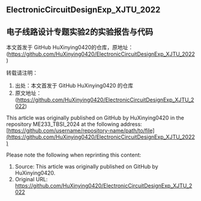 ## ElectronicCircuitDesignExp_XJTU_2022
电子线路设计专题实验2的实验报告与代码
---
本文首发于 GitHub HuXinying0420的仓库，原地址：(https://github.com/HuXinying0420/ElectronicCircuitDesignExp_XJTU_2022)
 
转载请注明：
 
1. 出处：本文首发于 GitHub HuXinying0420 的仓库
2. 原文地址：(https://github.com/HuXinying0420/ElectronicCircuitDesignExp_XJTU_2022)
 
This article was originally published on GitHub by HuXinying0420 in the repository ME233_TBSI_2024 at the following address: [https://github.com/username/repository-name/path/to/file](https://github.com/HuXinying0420/ElectronicCircuitDesignExp_XJTU_2022)

Please note the following when reprinting this content:

1. Source: This article was originally published on GitHub by HuXinying0420.
2. Original URL: https://github.com/HuXinying0420/ElectronicCircuitDesignExp_XJTU_2022

